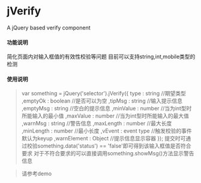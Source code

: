 jVerify
=======

A jQuery based verify component

#### 功能说明
简化页面内对输入框值的有效性校验等问题
目前可以支持string,int,mobile类型的检测

#### 使用说明
> var something = jQuery('selector').jVerify({
>     type : string          //期望类型
>     ,emptyOk : boolean       //是否可以为空
>     ,tipMsg : string        //输入提示信息
>     ,emptyMsg : string      //空白的提示信息
>     ,minValue : number      //当为int型时所能输入的最小值
>     ,maxValue : number      //当为int型时所能输入的最大值
>     ,warnMsg : string       //警告信息
>     ,maxLength : number     //最大长度
>     ,minLength : number     //最小长度
>     ,vEvent : event type     //触发校验的事件 默认为keyup
>     ,warnElement : Object       //提示信息显示容器
> });
> 提交时可通过校验something.data('status') == 'false'即可得到该输入框值是否符合要求
> 对于不符合要求的可以直接调用something.showMsg()方法显示警告信息

> 请参考demo
